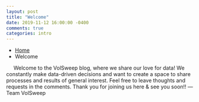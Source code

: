 ```yaml
---
layout: post
title: "Welcome"
date: 2019-11-12 16:00:00 -0400
comments: true
categories: intro
---
```

<ul class="breadcrumb">
			  <li><a href="#">Home</a></li>
			  <li>Welcome</li>
</ul>

&nbsp;&nbsp;&nbsp;&nbsp;&nbsp;Welcome to the VolSweep blog, where we share our love for data!  We constantly make data-driven decisions and want to create a space to share processes and results of general interest.  Feel free to leave thoughts and requests in the comments.  Thank you for joining us here & see you soon!!  &#8212;Team VolSweep
